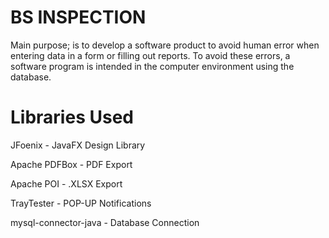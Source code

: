 # BS INSPECTION

Main purpose; is to develop a software product to avoid human error when entering data in a form or filling out reports. To avoid these errors, a software program is intended in the computer environment using the database.

# Libraries Used

JFoenix - JavaFX Design Library

Apache PDFBox - PDF Export

Apache POI - .XLSX Export

TrayTester - POP-UP Notifications

mysql-connector-java - Database Connection
